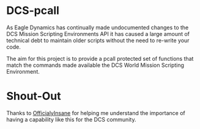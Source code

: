 # DCS-pcall
As Eagle Dynamics has continually made undocumented changes to the DCS Mission Scripting Environments API it has caused a large amount of technical debt to maintain older scripts without the need to re-write your code.

The aim for this project is to provide a pcall protected set of functions that match the commands made available the DCS World Mission Scripting Environment.


# Shout-Out
Thanks to [OfficialyInsane](https://github.com/officialyinsane) for helping me understand the importance of having a capability like this for the DCS community.